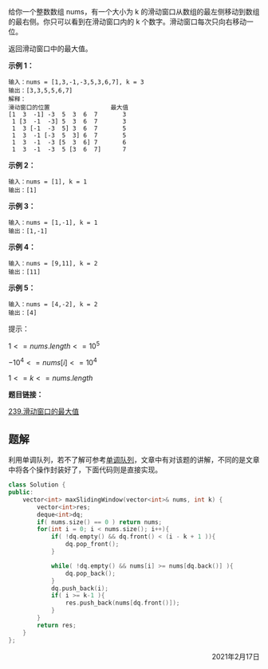 给你一个整数数组 nums，有一个大小为 k 的滑动窗口从数组的最左侧移动到数组的最右侧。你只可以看到在滑动窗口内的 k 个数字。滑动窗口每次只向右移动一位。

返回滑动窗口中的最大值。

 

**示例 1：**

```
输入：nums = [1,3,-1,-3,5,3,6,7], k = 3
输出：[3,3,5,5,6,7]
解释：
滑动窗口的位置                 最大值
[1  3  -1] -3  5  3  6  7       3
 1 [3  -1  -3] 5  3  6  7       3
 1  3 [-1  -3  5] 3  6  7       5
 1  3  -1 [-3  5  3] 6  7       5
 1  3  -1  -3 [5  3  6] 7       6
 1  3  -1  -3  5 [3  6  7]      7
```

**示例 2：**

```
输入：nums = [1], k = 1
输出：[1]
```

**示例 3：**

```
输入：nums = [1,-1], k = 1
输出：[1,-1]
```

**示例 4：**

```
输入：nums = [9,11], k = 2
输出：[11]
```

**示例 5：**

```
输入：nums = [4,-2], k = 2
输出：[4]
```


提示：

$1 <= nums.length <= 10^5$

$-10^4 <= nums[i] <= 10^4$

$1 <= k <= nums.length$



**题目链接：**

[239.滑动窗口的最大值](https://leetcode-cn.com/problems/sliding-window-maximum)

## 题解

利用单调队列，若不了解可参考[单调队列](/docs/发现/[转载]单调队列.md)，文章中有对该题的讲解，不同的是文章中将各个操作封装好了，下面代码则是直接实现。

```c++
class Solution {
public:
    vector<int> maxSlidingWindow(vector<int>& nums, int k) {
        vector<int>res;
        deque<int>dq;
        if( nums.size() == 0 ) return nums;
        for(int i = 0; i < nums.size(); i++){
            if( !dq.empty() && dq.front() < (i - k + 1 )){
                dq.pop_front();
            }

            while( !dq.empty() && nums[i] >= nums[dq.back()] ){
                dq.pop_back();
            }
            dq.push_back(i);
            if( i >= k-1 ){
                res.push_back(nums[dq.front()]);
            }
        }
        return res;
    }
};
```

<div align=right>
    2021年2月17日
</div>

